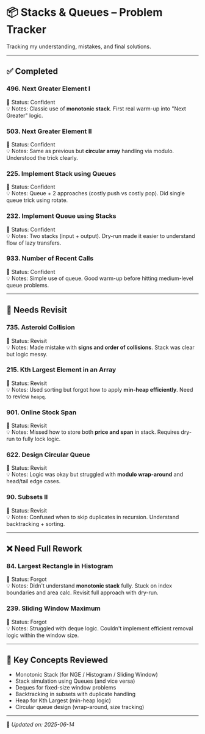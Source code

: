 # 📦 Stacks & Queues – Problem Tracker

Tracking my understanding, mistakes, and final solutions.

---

## ✅ Completed

### 496. Next Greater Element I
📌 Status: Confident  
💡 Notes: Classic use of **monotonic stack**. First real warm-up into "Next Greater" logic.

### 503. Next Greater Element II
📌 Status: Confident  
💡 Notes: Same as previous but **circular array** handling via modulo. Understood the trick clearly.

### 225. Implement Stack using Queues
📌 Status: Confident  
💡 Notes: Queue + 2 approaches (costly push vs costly pop). Did single queue trick using rotate.

### 232. Implement Queue using Stacks
📌 Status: Confident  
💡 Notes: Two stacks (input + output). Dry-run made it easier to understand flow of lazy transfers.

### 933. Number of Recent Calls
📌 Status: Confident  
💡 Notes: Simple use of queue. Good warm-up before hitting medium-level queue problems.

---

## 🔁 Needs Revisit

### 735. Asteroid Collision
📌 Status: Revisit  
💡 Notes: Made mistake with **signs and order of collisions**. Stack was clear but logic messy.

### 215. Kth Largest Element in an Array
📌 Status: Revisit  
💡 Notes: Used sorting but forgot how to apply **min-heap efficiently**. Need to review `heapq`.

### 901. Online Stock Span
📌 Status: Revisit  
💡 Notes: Missed how to store both **price and span** in stack. Requires dry-run to fully lock logic.

### 622. Design Circular Queue
📌 Status: Revisit  
💡 Notes: Logic was okay but struggled with **modulo wrap-around** and head/tail edge cases.

### 90. Subsets II
📌 Status: Revisit  
💡 Notes: Confused when to skip duplicates in recursion. Understand backtracking + sorting.

---

## ❌ Need Full Rework

### 84. Largest Rectangle in Histogram
📌 Status: Forgot  
💡 Notes: Didn't understand **monotonic stack** fully. Stuck on index boundaries and area calc. Revisit full approach with dry-run.

### 239. Sliding Window Maximum
📌 Status: Forgot  
💡 Notes: Struggled with deque logic. Couldn't implement efficient removal logic within the window size.

---

## 🧠 Key Concepts Reviewed

- Monotonic Stack (for NGE / Histogram / Sliding Window)  
- Stack simulation using Queues (and vice versa)  
- Deques for fixed-size window problems  
- Backtracking in subsets with duplicate handling  
- Heap for Kth Largest (min-heap logic)  
- Circular queue design (wrap-around, size tracking)

---

📝 *Updated on: 2025-06-14*
